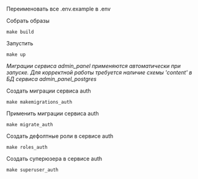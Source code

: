 Переименовать все .env.example в .env

Собрать образы
```shell
make build
```

Запустить
```shell
make up
```

_Миграции сервиса admin_panel применяются автоматически при запуске.
Для корректной работы требуется наличие схемы 'content' в БД сервиса admin_panel_postgres_


Создать миграции сервиса auth
```shell
make makemigrations_auth
```

Применить миграции сервиса auth
```shell
make migrate_auth
```

Создать дефолтные роли в сервисе auth
```shell
make roles_auth
```

Создать суперюзера в сервисе auth
```shell
make superuser_auth
```
